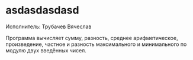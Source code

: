 # asdasdasdasd
Исполнитель: Трубачев Вячеслав 

Программа вычисляет сумму, разность, среднее арифметическое, произведение, частное и разность максимального и минимального по модулю двух введённых чисел. 
